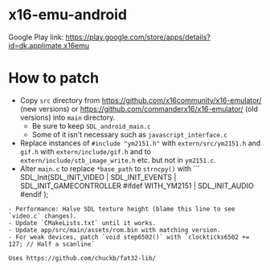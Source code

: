 # x16-emu-android
Google Play link:
https://play.google.com/store/apps/details?id=dk.applimate.x16emu

# How to patch

- Copy `src` directory from https://github.com/x16community/x16-emulator/ (new versions) or https://github.com/commanderx16/x16-emulator/ (old versions) into `main` directory.
  - Be sure to keep `SDL_android_main.c`
  - Some of it isn't necessary such as `javascript_interface.c`
- Replace instances of `#include "ym2151.h"` with `extern/src/ym2151.h` and `gif.h` with `extern/include/gif.h` and to `extern/include/stb_image_write.h` etc. but not in `ym2151.c`.
- Alter `main.c` to replace `*base_path` to `strncpy()` with ```
SDL_Init(SDL_INIT_VIDEO | SDL_INIT_EVENTS | SDL_INIT_GAMECONTROLLER
  #ifdef WITH_YM2151
  | SDL_INIT_AUDIO
  #endif
  );
```
- Performance: Halve SDL texture height (blame this line to see `video.c` changes).
- Update `CMakeLists.txt` until it works.
- Update app/src/main/assets/rom.bin with matching version.
- For weak devices, patch `void step6502()` with `clockticks6502 += 127; // Half a scanline`

Uses https://github.com/chuckb/fat32-lib/